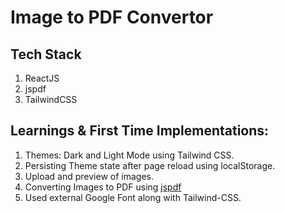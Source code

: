 # Image to PDF Convertor

## Tech Stack

1. ReactJS
2. jspdf
3. TailwindCSS

## Learnings & First Time Implementations:

1. Themes: Dark and Light Mode using Tailwind CSS.
2. Persisting Theme state after page reload using localStorage.
3. Upload and preview of images.
4. Converting Images to PDF using [jspdf](https://parall.ax/products/jspdf)
5. Used external Google Font along with Tailwind-CSS.
